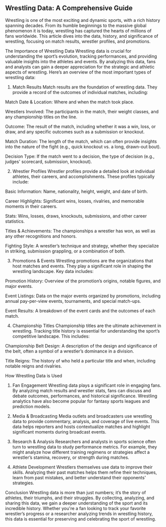 <h2>Wrestling Data: A Comprehensive Guide</h2>
Wrestling is one of the most exciting and dynamic sports, with a rich history spanning decades. From its humble beginnings to the massive global phenomenon it is today, wrestling has captured the hearts of millions of fans worldwide. This article dives into the data, history, and significance of wrestling, focusing on match results, wrestler profiles, and promotions.

The Importance of Wrestling Data
Wrestling data is crucial for understanding the sport’s evolution, tracking performances, and providing valuable insights into the athletes and events. By analyzing this data, fans and analysts can gain a deeper appreciation for the strategic and athletic aspects of wrestling. Here’s an overview of the most important types of wrestling data:

1. Match Results
Match results are the foundation of wrestling data. They provide a record of the outcomes of individual matches, including:

Match Date & Location: Where and when the match took place.

Wrestlers Involved: The participants in the match, their weight classes, and any championship titles on the line.

Outcome: The result of the match, including whether it was a win, loss, or draw, and any specific outcomes such as a submission or knockout.

Match Duration: The length of the match, which can often provide insights into the nature of the fight (e.g., quick knockout vs. a long, drawn-out bout).

Decision Type: If the match went to a decision, the type of decision (e.g., judges' scorecard, submission, knockout).

2. Wrestler Profiles
Wrestler profiles provide a detailed look at individual athletes, their careers, and accomplishments. These profiles typically include:

Basic Information: Name, nationality, height, weight, and date of birth.

Career Highlights: Significant wins, losses, rivalries, and memorable moments in their careers.

Stats: Wins, losses, draws, knockouts, submissions, and other career statistics.

Titles & Achievements: The championships a wrestler has won, as well as any other recognitions and honors.

Fighting Style: A wrestler’s technique and strategy, whether they specialize in striking, submission grappling, or a combination of both.

3. Promotions & Events
Wrestling promotions are the organizations that host matches and events. They play a significant role in shaping the wrestling landscape. Key data includes:

Promotion History: Overview of the promotion’s origins, notable figures, and major events.

Event Listings: Data on the major events organized by promotions, including annual pay-per-view events, tournaments, and special match-ups.

Event Results: A breakdown of the event cards and the outcomes of each match.

4. Championship Titles
Championship titles are the ultimate achievement in wrestling. Tracking title history is essential for understanding the sport’s competitive landscape. This includes:

Championship Belt Design: A description of the design and significance of the belt, often a symbol of a wrestler’s dominance in a division.

Title Reigns: The history of who held a particular title and when, including notable reigns and rivalries.

How Wrestling Data is Used
1. Fan Engagement
Wrestling data plays a significant role in engaging fans. By analyzing match results and wrestler stats, fans can discuss and debate outcomes, performances, and historical significance. Wrestling analytics have also become popular for fantasy sports leagues and prediction models.

2. Media & Broadcasting
Media outlets and broadcasters use wrestling data to provide commentary, analysis, and coverage of live events. This data helps reporters and hosts contextualize matches and highlight significant moments during broadcast events.

3. Research & Analysis
Researchers and analysts in sports science often turn to wrestling data to study performance metrics. For example, they might analyze how different training regimens or strategies affect a wrestler’s stamina, recovery, or strength during matches.

4. Athlete Development
Wrestlers themselves use data to improve their skills. Analyzing their past matches helps them refine their techniques, learn from past mistakes, and better understand their opponents' strategies.

Conclusion
Wrestling data is more than just numbers; it’s the story of athletes, their triumphs, and their struggles. By collecting, analyzing, and sharing this data, we gain a deeper understanding of the sport and its incredible history. Whether you're a fan looking to track your favorite wrestler’s progress or a researcher analyzing trends in wrestling history, this data is essential for preserving and celebrating the sport of wrestling.
